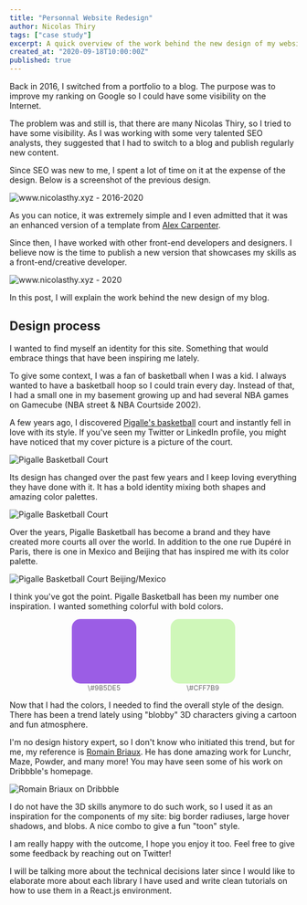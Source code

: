 ```yaml
---
title: "Personnal Website Redesign"
author: Nicolas Thiry
tags: ["case study"]
excerpt: A quick overview of the work behind the new design of my website.
created_at: "2020-09-18T10:00:00Z"
published: true
---
```


Back in 2016, I switched from a portfolio to a blog. The purpose was to improve my ranking on Google so I could have some visibility on the Internet. 

The problem was and still is, that there are many Nicolas Thiry, so I tried to have some visibility. As I was working with some very talented SEO analysts, they suggested that I had to switch to a blog and publish regularly new content.

Since SEO was new to me, I spent a lot of time on it at the expense of the design. Below is a screenshot of the previous design.

![www.nicolasthy.xyz - 2016-2020](../static/posts/2020-09-18-case-study-nicolasthy/old-blog.jpg)

As you can notice, it was extremely simple and I even admitted that it was an enhanced version of a template from [Alex Carpenter](https://github.com/alexcarpenter/butane-jekyll-theme).

Since then, I have worked with other front-end developers and designers. I believe now is the time to publish a new version that showcases my skills as a front-end/creative developer.

![www.nicolasthy.xyz - 2020](../static/posts/2020-09-18-case-study-nicolasthy/new-blog.jpg)

In this post, I will explain the work behind the new design of my blog.

## Design process

I wanted to find myself an identity for this site. Something that would embrace things that have been inspiring me lately.

To give some context, I was a fan of basketball when I was a kid. I always wanted to have a basketball hoop so I could train every day. Instead of that, I had a small one in my basement growing up and had several NBA games on Gamecube (NBA street & NBA Courtside 2002).

A few years ago, I discovered [Pigalle's basketball](https://www.instagram.com/pigallebasketball9) court and instantly fell in love with its style. If you've seen my Twitter or LinkedIn profile, you might have noticed that my cover picture is a picture of the court.

![Pigalle Basketball Court](../static/posts/2020-09-18-case-study-nicolasthy/pigalle-basketball-2.jpeg)

Its design has changed over the past few years and I keep loving everything they have done with it. It has a bold identity mixing both shapes and amazing color palettes.

![Pigalle Basketball Court](../static/posts/2020-09-18-case-study-nicolasthy/pigalle-basketball-4.jpg)

Over the years, Pigalle Basketball has become a brand and they have created more courts all over the world. In addition to the one rue Dupéré in Paris, there is one in Mexico and Beijing that has inspired me with its color palette.

![Pigalle Basketball Court Beijing/Mexico](../static/posts/2020-09-18-case-study-nicolasthy/pigalle-basketball-5.jpg)

I think you've got the point. Pigalle Basketball has been my number one inspiration. I wanted something colorful with bold colors.

<div style="display: flex; justify-content: center;">
    <div style="margin-right: 30px; text-align: center;">
        <span style="display: block; width: 113px; height: 113px; background: #9B5DE5; border-radius: 15px;"></span>
        <span style="font-size: 12px; opacity: 0.65">\#9B5DE5</span>
    </div>
    <div style="margin-left: 30px; text-align: center;">
        <span style="display: block; width: 113px; height: 113px; background: #CFF7B9; border-radius: 15px;"></span>
        <span style="font-size: 12px; opacity: 0.65">\#CFF7B9</span>
    </div>
</div>

Now that I had the colors, I needed to find the overall style of the design. There has been a trend lately using "blobby" 3D characters giving a cartoon and fun atmosphere.

I'm no design history expert, so I don't know who initiated this trend, but for me, my reference is [Romain Briaux](https://dribbble.com/romainbriaux). He has done amazing work for Lunchr, Maze, Powder, and many more!
You may have seen some of his work on Dribbble's homepage.

![Romain Briaux on Dribbble](../static/posts/2020-09-18-case-study-nicolasthy/romain-briaux.jpg)

I do not have the 3D skills anymore to do such work, so I used it as an inspiration for the components of my site: big border radiuses, large hover shadows, and blobs. A nice combo to give a fun "toon" style.

I am really happy with the outcome, I hope you enjoy it too. Feel free to give some feedback by reaching out on Twitter! 

I will be talking more about the technical decisions later since I would like to elaborate more about each library I have used and write clean tutorials on how to use them in a React.js environment.
